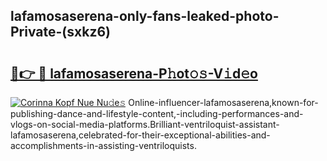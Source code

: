 ## lafamosaserena-only-fans​-leaked-photo​-Private-(sxkz6)


# <h2><a href="https://mediaupload.pro?title=lafamosaserena&ref=git">🔗👉 🔴 lafamosaserena-P𝚑ot𝚘𝚜-V𝚒d𝚎o</a></h2>

[![Corinna Kopf Nue Nu𝚍e𝚜](https://i.imgur.com/0qMVB7G.gif)](https://mediaupload.pro?title=lafamosaserena&ref=git)
Online-influencer-lafamosaserena,known-for-publishing-dance-and-lifestyle-content,-including-performances-and-vlogs-on-social-media-platforms.Brilliant-ventriloquist-assistant-lafamosaserena,celebrated-for-their-exceptional-abilities-and-accomplishments-in-assisting-ventriloquists.  